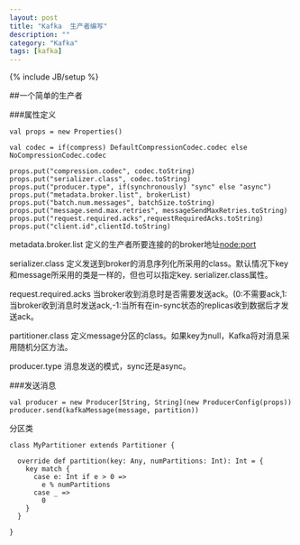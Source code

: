 ```yaml
---
layout: post
title: "Kafka  生产者编写"
description: ""
category: "Kafka"
tags: [kafka]
---
```

{% include JB/setup %}

##一个简单的生产者    

###属性定义    

    val props = new Properties()
    
    val codec = if(compress) DefaultCompressionCodec.codec else NoCompressionCodec.codec
    
    props.put("compression.codec", codec.toString)
    props.put("serializer.class", codec.toString)
    props.put("producer.type", if(synchronously) "sync" else "async")
    props.put("metadata.broker.list", brokerList)
    props.put("batch.num.messages", batchSize.toString)
    props.put("message.send.max.retries", messageSendMaxRetries.toString)
    props.put("request.required.acks",requestRequiredAcks.toString)
    props.put("client.id",clientId.toString)

metadata.broker.list 定义的生产者所要连接的的broker地址<node:port>       

serializer.class 定义发送到broker的消息序列化所采用的class。默认情况下key和message所采用的类是一样的，但也可以指定key. serializer.class属性。     

request.required.acks 当broker收到消息时是否需要发送ack。(0:不需要ack,1:当broker收到消息时发送ack,-1:当所有在in-sync状态的replicas收到数据后才发送ack。    

partitioner.class 定义message分区的class。如果key为null，Kafka将对消息采用随机分区方法。    

producer.type 消息发送的模式，sync还是async。    




###发送消息    

    val producer = new Producer[String, String](new ProducerConfig(props))
    producer.send(kafkaMessage(message, partition))

分区类

    class MyPartitioner extends Partitioner {
    
      override def partition(key: Any, numPartitions: Int): Int = {
        key match {
          case e: Int if e > 0 =>
            e % numPartitions
          case _ =>
            0
        }
      }
    
    }
